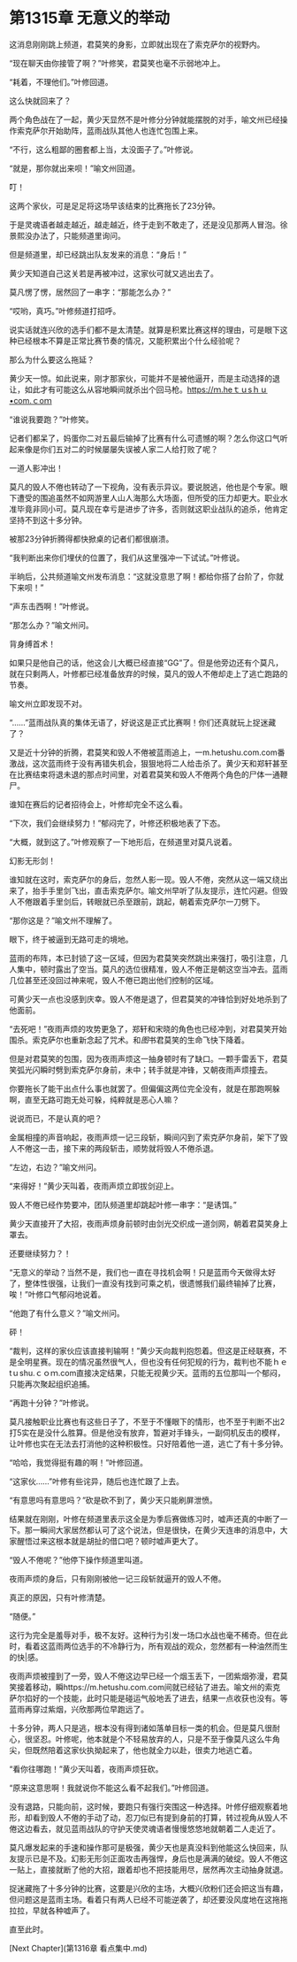 # 第1315章 无意义的举动

这消息刚刚跳上频道，君莫笑的身影，立即就出现在了索克萨尔的视野内。

“现在聊天由你接管了啊？”叶修笑，君莫笑也毫不示弱地冲上。

“耗着，不理他们。”叶修回道。

这么快就回来了？

两个角色战在了一起，黄少天显然不是叶修分分钟就能摆脱的对手，喻文州已经操作索克萨尔开始助阵，蓝雨战队其他人也连忙包围上来。

“不行，这么粗鄙的圈套都上当，太没面子了。”叶修说。

“就是，那你就出来呗！”喻文州回道。

叮！

这两个家伙，可是足足将这场早该结束的比赛拖长了23分钟。

于是灵魂语者越走越近，越走越近，终于走到不敢走了，还是没见那两人冒泡。徐景熙没办法了，只能频道里询问。

但是频道里，却已经跳出队友发来的消息：“身后！”

黄少天知道自己这关若是再被冲过，这家伙可就又逃出去了。

莫凡愣了愣，居然回了一串字：“那能怎么办？”

“哎哟，真巧。”叶修频道打招呼。

说实话就连兴欣的选手们都不是太清楚。就算是积累比赛这样的理由，可是眼下这种已经根本不算是正常比赛节奏的情况，又能积累出个什么经验呢？

那么为什么要这么拖延？

黄少天一惊。如此说来，刚才那家伙，可能并不是被他逼开，而是主动选择的退让，如此才有可能这么从容地瞬间就杀出个回马枪。https://ｍ.heｔｕsｈｕ•com.ｃoｍ

“谁说我要跑？”叶修笑。

记者们都呆了，妈蛋你二对五最后输掉了比赛有什么可遗憾的啊？怎么你这口气听起来像是你们五对二的时候屡屡失误被人家二人给打败了呢？

一道人影冲出！

莫凡的毁人不倦也转动了一下视角，没有表示异议。要说脱逃，他也是个专家。眼下遭受的围追虽然不如网游里人山人海那么大场面，但所受的压力却更大。职业水准毕竟非同小可。莫凡现在幸亏是进步了许多，否则就这职业战队的追杀，他肯定坚持不到这十多分钟。

被那23分钟折腾得都快掀桌的记者们都很崩溃。

“我判断出来你们埋伏的位置了，我们从这里强冲一下试试。”叶修说。

半晌后，公共频道喻文州发布消息：“这就没意思了啊！都给你搭了台阶了，你就下来呗！”

“声东击西啊！”叶修说。

“那怎么办？”喻文州问。

背身缚首术！

如果只是他自己的话，他这会儿大概已经直接“GG”了。但是他旁边还有个莫凡，就在只剩两人，叶修都已经准备放弃的时候，莫凡的毁人不倦却走上了逃亡跑路的节奏。

喻文州立即发现不对。

“……”蓝雨战队真的集体无语了，好说这是正式比赛啊！你们还真就玩上捉迷藏了？

又是近十分钟的折腾，君莫笑和毁人不倦被蓝雨追上，一m.hetushu.com.com番激战，这次蓝雨终于没有再错失机会，狠狠地将二人给击杀了。黄少天和郑轩甚至在比赛结束将退未退的那点时间里，对着君莫笑和毁人不倦两个角色的尸体一通鞭尸。

谁知在赛后的记者招待会上，叶修却完全不这么看。

“下次，我们会继续努力！”郁闷完了，叶修还积极地表了下态。

“大概，就到这了。”叶修观察了一下地形后，在频道里对莫凡说着。

幻影无形剑！

谁知就在这时，索克萨尔的身后，忽然人影一现。毁人不倦，突然从这一端又绕出来了，抬手手里剑飞出，直击索克萨尔。喻文州早听了队友提示，连忙闪避。但毁人不倦跟着手里剑后，转眼就已杀至跟前，跳起，朝着索克萨尔一刀劈下。

“那你这是？”喻文州不理解了。

眼下，终于被逼到无路可走的境地。

蓝雨的布阵，本已封锁了这一区域，但因为君莫笑突然跳出来强打，吸引注意，几人集中，顿时露出了空当。莫凡的选位很精准，毁人不倦正是朝这空当冲去。蓝雨几位甚至还没回过神来呢，毁人不倦已跑出他们控制的区域。

可黄少天一点也没感到庆幸。毁人不倦是退了，但君莫笑的冲锋恰到好处地杀到了他面前。

“去死吧！”夜雨声烦的攻势更急了，郑轩和宋晓的角色也已经冲到，对君莫笑开始围杀。索克萨尔也重新念起了咒术。和*图*书君莫笑的生命飞快下降着。

但是对君莫笑的包围，因为夜雨声烦这一抽身顿时有了缺口。一颗手雷丢下，君莫笑弧光闪瞬时劈到索克萨尔身前，未中；转手就是冲锋，又朝夜雨声烦撞去。

你要拖长了能干出点什么事也就罢了。但偏偏这两位完全没有，就是在那跑啊躲啊，直至无路可跑无处可躲，纯粹就是恶心人嘛？

说说而已，不是认真的吧？

金属相撞的声音响起，夜雨声烦一记三段斩，瞬间闪到了索克萨尔身前，架下了毁人不倦这一击，接下来的两段斩击，顺势就将毁人不倦杀退。

“左边，右边？”喻文州问。

“来得好！”黄少天叫着，夜雨声烦立即拔剑迎上。

毁人不倦已经作势要冲，团队频道里却跳起叶修一串字：“是诱饵。”

黄少天直接开了大招，夜雨声烦身前顿时由剑光交织成一道剑网，朝着君莫笑身上罩去。

还要继续努力？！

“无意义的举动？当然不是，我们也一直在寻找机会啊！只是蓝雨今天做得太好了，整体性很强，让我们一直没有找到可乘之机，很遗憾我们最终输掉了比赛，唉！”叶修口气郁闷地说着。

“他跑了有什么意义？”喻文州问。

砰！

“裁判，这样的家伙应该直接判输啊！”黄少天向裁判抱怨着。但这是正经联赛，不是全明星赛。现在的情况虽然很气人，但也没有任何犯规的行为，裁判也不能ｈｅtｕshu.ｃｏｍ.com直接决定结果，只能无视黄少天。蓝雨的五位那叫一个郁闷，只能再次聚起组织追捕。

“再跑十分钟？”叶修说。

莫凡接触职业比赛也有这些日子了，不至于不懂眼下的情形，也不至于判断不出2打5实在是没什么胜算。但是他没有放弃，暂避对手锋头，一副伺机反击的模样，让叶修也实在无法去打消他的这种积极性。只好陪着他一道，逃亡了有十多分钟。

“哈哈，我觉得挺有趣的啊！”叶修回道。

“这家伙……”叶修有些诧异，随后也连忙跟了上去。

“有意思吗有意思吗？”砍是砍不到了，黄少天只能刷屏泄愤。

结果就在刚刚，叶修在频道里表示这全是为季后赛做练习时，嘘声还真的中断了一下。那一瞬间大家居然都认可了这个说法，但是很快，在黄少天连串的消息中，大家醒悟过来这根本就是胡扯的借口吧？顿时嘘声更大了。

“毁人不倦呢？”他停下操作频道里叫道。

夜雨声烦的身后，只有刚刚被他一记三段斩就逼开的毁人不倦。

真正的原因，只有叶修清楚。

“随便。”

这行为完全是羞辱对手，极不友好。这种行为引发一场口水战也毫不稀奇。但在此时，看着这蓝雨两位选手的不冷静行为，所有观战的观众，忽然都有一种油然而生的快|感。

夜雨声烦被撞到了一旁，毁人不倦这边早已经一个烟玉丢下，一团紫烟弥漫，君莫笑接着移动，瞬https://m.hetushu.com.com间就已经钻了进去。喻文州的索克萨尔掐好的一个技能，此时只能是碰运气般地丢了进去，结果一点收获也没有。等蓝雨再穿过紫烟，兴欣那两位早跑远了。

十多分钟，两人只是逃，根本没有得到诸如落单目标一类的机会。但是莫凡很耐心，很坚忍。叶修呢，他本就是个不轻易放弃的人，只是不至于像莫凡这么牛角尖，但既然陪着这家伙执拗起来了，他也就全力以赴，很卖力地逃亡着。

“看你往哪跑！”黄少天叫着，夜雨声烦狂砍。

“原来这意思啊！我就说你不能这么看不起我们。”叶修回道。

没有退路，只能向前，这时候，要跑只有强行突围这一种选择。叶修仔细观察着地形，却看到毁人不倦的手动了动，忍刀似已有提到身前的打算，转过视角从毁人不倦这边看去，就见蓝雨战队的守护天使灵魂语者慢慢悠悠地就朝着二人走近了。

莫凡爆发起来的手速和操作那可是极强，黄少天也是真没料到他能这么快回来，队友提示已是不及。幻影无形剑正面攻击再强悍，身后也是满满的破绽。毁人不倦这一贴上，直接就断了他的大招，跟着却也不把技能用尽，居然再次主动抽身就退。

捉迷藏拖了十多分钟的比赛，这要是兴欣的主场，大概兴欣粉们还会把这当有趣，但问题这是蓝雨主场。看着只有两人已经不可能逆袭了，却还要没风度地在这拖拖拉拉，早就各种嘘声了。

直至此时。



[Next Chapter](第1316章 看点集中.md)